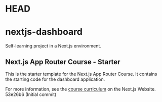 # HEAD
# nextjs-dashboard
Self-learning project in a Next.js environment.

## Next.js App Router Course - Starter

This is the starter template for the Next.js App Router Course. It contains the starting code for the dashboard application.

For more information, see the [course curriculum](https://nextjs.org/learn) on the Next.js Website.
53e26b6 (Initial commit)

